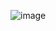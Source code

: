 ![image](https://user-images.githubusercontent.com/84061081/129160961-2a6ca4b4-d2fc-41c6-b850-8e8f9304bf99.png)
